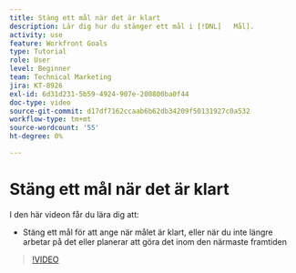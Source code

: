 ```yaml
---
title: Stäng ett mål när det är klart
description: Lär dig hur du stänger ett mål i [!DNL]   Mål].
activity: use
feature: Workfront Goals
type: Tutorial
role: User
level: Beginner
team: Technical Marketing
jira: KT-8926
exl-id: 6d31d231-5b59-4924-907e-200800ba0f44
doc-type: video
source-git-commit: d17df7162ccaab6b62db34209f50131927c0a532
workflow-type: tm+mt
source-wordcount: '55'
ht-degree: 0%

---
```


# Stäng ett mål när det är klart

I den här videon får du lära dig att:

* Stäng ett mål för att ange när målet är klart, eller när du inte längre arbetar på det eller planerar att göra det inom den närmaste framtiden

>[!VIDEO](https://video.tv.adobe.com/v/335198/?quality=12&learn=on&enablevpops)
